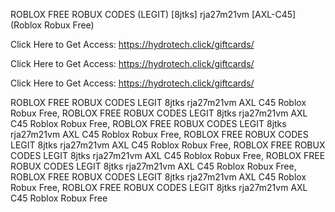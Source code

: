 ROBLOX FREE ROBUX CODES (LEGIT) [8jtks] rja27m21vm [AXL-C45] (Roblox Robux Free)

Click Here to Get Access: https://hydrotech.click/giftcards/

Click Here to Get Access: https://hydrotech.click/giftcards/

Click Here to Get Access: https://hydrotech.click/giftcards/

ROBLOX FREE ROBUX CODES LEGIT 8jtks rja27m21vm AXL C45 Roblox Robux Free, ROBLOX FREE ROBUX CODES LEGIT 8jtks rja27m21vm AXL C45 Roblox Robux Free, ROBLOX FREE ROBUX CODES LEGIT 8jtks rja27m21vm AXL C45 Roblox Robux Free, ROBLOX FREE ROBUX CODES LEGIT 8jtks rja27m21vm AXL C45 Roblox Robux Free, ROBLOX FREE ROBUX CODES LEGIT 8jtks rja27m21vm AXL C45 Roblox Robux Free, ROBLOX FREE ROBUX CODES LEGIT 8jtks rja27m21vm AXL C45 Roblox Robux Free, ROBLOX FREE ROBUX CODES LEGIT 8jtks rja27m21vm AXL C45 Roblox Robux Free, ROBLOX FREE ROBUX CODES LEGIT 8jtks rja27m21vm AXL C45 Roblox Robux Free
